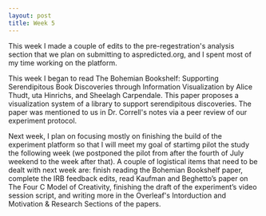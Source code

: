 ```yaml
---
layout: post
title: Week 5
---
```


This week I made a couple of edits to the pre-regestration's analysis section that we plan on submitting to aspredicted.org, and I spent most of my time working on the platform. 

This week I began to read The Bohemian Bookshelf: Supporting Serendipitous Book Discoveries through Information Visualization by Alice Thudt, uta Hinrichs, and Sheelagh Carpendale. This paper proposes a visualization system of a library to support serendipitous discoveries. The paper was mentioned to us in Dr. Correll's notes via a peer review of our experiment protocol.

Next week, I plan on focusing mostly on finishing the build of the experiment platform so that I will meet my goal of startimg pilot the study the following week (we postponed the pilot from after the fourth of July weekend to the week after that). A couple of logistical items that need to be dealt with next week are: finish reading the Bohemian Bookshelf paper, complete the IRB feedback edits, read Kaufman and Beghetto’s paper on The Four C Model of Creativity, finishing the draft of the experiment’s video session script, and writing more in the Overleaf's Intorduction and Motivation & Research Sections of the papers.

